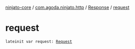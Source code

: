[ninjato-core](../../index.md) / [com.agoda.ninjato.http](../index.md) / [Response](index.md) / [request](./request.md)

# request

`lateinit var request: `[`Request`](../-request/index.md)